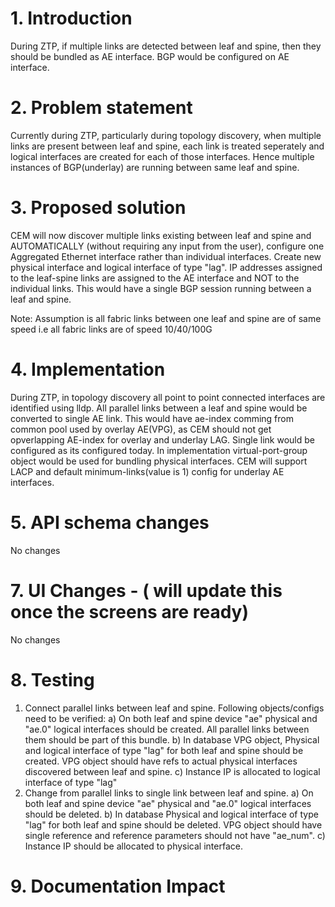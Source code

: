 # 1. Introduction
During ZTP, if multiple links are detected between leaf and spine, then they should be bundled as AE interface.
BGP would be configured on AE interface.

# 2. Problem statement
Currently during ZTP, particularly during topology discovery, when  multiple links are present
between leaf and spine, each link is treated seperately and logical interfaces are created for each of those
interfaces. Hence multiple instances of BGP(underlay) are running between same leaf and spine.

# 3. Proposed solution
CEM will now discover multiple links existing between leaf and spine and AUTOMATICALLY (without requiring any input from the user),
configure one Aggregated Ethernet interface rather than individual interfaces. Create new physical interface and logical interface of type "lag".
IP addresses assigned to the leaf-spine links are assigned to the AE interface and NOT to the individual links. This would have a single BGP
session running between a leaf and spine.

Note: Assumption is all fabric links between one leaf and spine are of same speed i.e all fabric links are of speed 10/40/100G

# 4. Implementation

During ZTP, in topology discovery all point to point connected interfaces are identified using lldp. All parallel links between a leaf and spine
would be converted to single AE link. This would have ae-index comming from common pool used by overlay AE(VPG), as CEM should not get opverlapping
AE-index for overlay and underlay LAG. Single link would be configured as its configured today. In implementation virtual-port-group object would
be used for bundling physical interfaces.
CEM will support LACP and default minimum-links(value is 1) config for underlay AE interfaces.

# 5. API schema changes
No changes

# 7. UI Changes - ( will update this once the screens are ready)
No changes

# 8. Testing
1. Connect parallel links between leaf and spine. Following objects/configs need to be verified:
    a) On both leaf and spine device "ae<num>" physical and "ae<num>.0" logical interfaces should be created.
       All parallel links between them should be part of this bundle.
    b) In database VPG object, Physical and logical interface of type "lag" for both leaf and spine should be created.
       VPG object should have refs to actual physical interfaces discovered between leaf and spine.
    c) Instance IP is allocated to logical interface of type "lag"
2. Change from parallel links to single link between leaf and spine.
    a) On both leaf and spine device "ae<num>" physical and "ae<num>.0" logical interfaces should be deleted.
    b) In database Physical and logical interface of type "lag" for both leaf and spine should be deleted. VPG
       object should have single reference and reference parameters should not have "ae_num".
    c) Instance IP should be allocated to physical interface.

# 9. Documentation Impact
